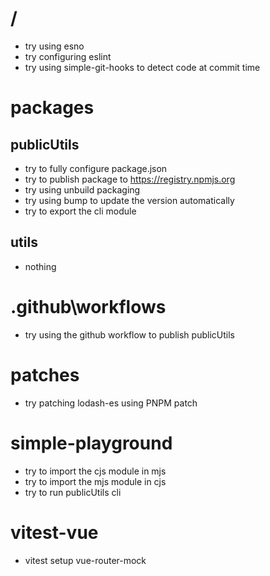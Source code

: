 # /
- try using esno
- try configuring eslint
- try using simple-git-hooks to detect code at commit time

# packages

## publicUtils
- try to fully configure package.json
- try to publish package to https://registry.npmjs.org
- try using unbuild packaging
- try using bump to update the version automatically
- try to export the cli module

## utils
- nothing

# .github\workflows
- try using the github workflow to publish publicUtils

# patches
- try patching lodash-es using PNPM patch

# simple-playground
- try to import the cjs module in mjs
- try to import the mjs module in cjs
- try to run publicUtils cli

# vitest-vue
- vitest setup vue-router-mock
